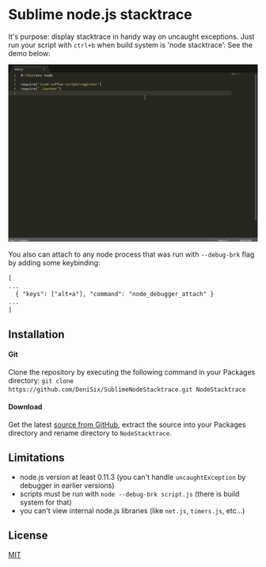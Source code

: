 # Sublime node.js stacktrace

It's purpose: display stacktrace in handy way on uncaught exceptions.
Just run your script with `ctrl+b` when build system is 'node stacktrace'. See the demo below:

![SublimeNodeStarcktrace](demo.gif)

You also can attach to any node process that was run with `--debug-brk` flag by adding some keybinding:

```
[
...
  { "keys": ["alt+a"], "command": "node_debugger_attach" }
...
]
```

## Installation

#### Git
Clone the repository by executing the following command in your Packages directory:
```git clone https://github.com/DeniSix/SublimeNodeStacktrace.git NodeStacktrace```

#### Download
Get the latest [source from GitHub](https://github.com/DeniSix/SublimeNodeStacktrace/archive/master.zip), extract the source into your Packages directory and rename directory to `NodeStacktrace`.

## Limitations

* node.js version at least 0.11.3 (you can't handle `uncaughtException` by debugger in earlier versions)
* scripts must be run with `node --debug-brk script.js` (there is build system for that)
* you can't view internal node.js libraries (like `net.js`, `timers.js`, etc...)

## License

[MIT](http://opensource.org/licenses/MIT)

